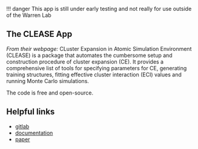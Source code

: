 !!! danger
    This app is still under early testing and not really for use outside of the Warren Lab

The CLEASE App
--------------------

*From their webpage:*
CLuster Expansion in Atomic Simulation Environment (CLEASE) is a package that automates the cumbersome setup and construction procedure of cluster expansion (CE). It provides a comprehensive list of tools for specifying parameters for CE, generating training structures, fitting effective cluster interaction (ECI) values and running Monte Carlo simulations.

The code is free and open-source.

## Helpful links

 - [gitlab](https://gitlab.com/computationalmaterials/clease/)
 - [documentation](https://clease.readthedocs.io/en/stable/)
 - [paper](https://doi.org/10.1088/1361-648X/ab1bbc)